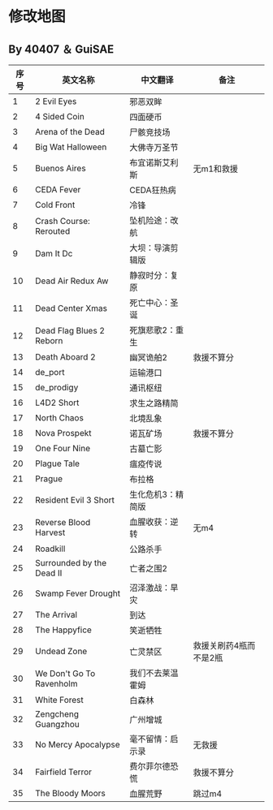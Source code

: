 # 修改地图
## By 40407 ＆ GuiSAE
| 序号 | 英文名称                   | 中文翻译            |备注                  |
|------|----------------------------|----------------------|----------------------|
| 1    | 2 Evil Eyes                | 邪恶双眸             |
| 2    | 4 Sided Coin               | 四面硬币             |
| 3    | Arena of the Dead          | 尸骸竞技场           |
| 4    | Big Wat Halloween          | 大佛寺万圣节         |
| 5    | Buenos Aires               | 布宜诺斯艾利斯       | 无m1和救援
| 6    | CEDA Fever                 | CEDA狂热病           |
| 7    | Cold Front                 | 冷锋                 |
| 8    | Crash Course: Rerouted     | 坠机险途：改航       |
| 9    | Dam It Dc                  | 大坝：导演剪辑版     |
| 10   | Dead Air Redux Aw          | 静寂时分：复原       |
| 11   | Dead Center Xmas           | 死亡中心：圣诞       |
| 12   | Dead Flag Blues 2 Reborn   | 死旗悲歌2：重生      |
| 13   | Death Aboard 2             | 幽冥诡舶2            | 救援不算分
| 14   | de_port                    | 运输港口             |
| 15   | de_prodigy                 | 通讯枢纽             |
| 16   | L4D2 Short                 | 求生之路精简         |
| 17   | North Chaos                | 北境乱象             |
| 18   | Nova Prospekt              | 诺瓦矿场             | 救援不算分
| 19   | One Four Nine              | 古墓亡影             |
| 20   | Plague Tale                | 瘟疫传说             |
| 21   | Prague                     | 布拉格               |
| 22   | Resident Evil 3 Short      | 生化危机3：精简版    |
| 23   | Reverse Blood Harvest      | 血腥收获：逆转       | 无m4
| 24   | Roadkill                   | 公路杀手             |
| 25   | Surrounded by the Dead II  | 亡者之围2            |
| 26   | Swamp Fever Drought        | 沼泽激战：旱灾       |
| 27   | The Arrival                | 到达                 |
| 28   | The Happyfice              | 笑逝牺牲             |
| 29   | Undead Zone                | 亡灵禁区             |救援关刷药4瓶而不是2瓶
| 30   | We Don't Go To Ravenholm   | 我们不去莱温霍姆     |
| 31   | White Forest               | 白森林               |
| 32   | Zengcheng Guangzhou        | 广州增城             |
| 33   | No Mercy Apocalypse        | 毫不留情：启示录     | 无救援
| 34   | Fairfield Terror           | 费尔菲尔德恐慌       | 救援不算分
| 35   | The Bloody Moors           | 血腥荒野             | 跳过m4
